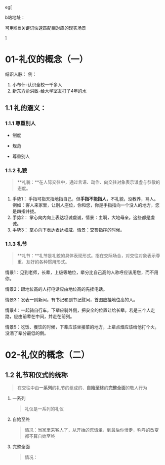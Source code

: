eg[

b站地址：

可用`场景`关键词快速匹配相对应的现实场景

]



# 01-礼仪的概念（一）

结识人脉：
例：

1. 小布什-认识全校一千多人
2. 新东方俞洪敏-给大学室友打了4年的水

## 1.1 礼的涵义：
### 1.1.1 尊重别人

- 制度

- 规范

- 尊重别人

### 1.1.2 礼貌
>  **礼貌：**在人际交往中，通过言语、动作、向交往对象表示谦虚与恭敬的态度。

1. 手势1：
      手指可指天指地指自己，但**手指不能指人**，不礼貌，没教养，骂人。例如：客人来家里，让别人座位，你和您，你是手指指向一个没人的地方，您是四指并拢。
2. 手势2：
     掌心向内向上表达坦诚虔诚，情景：主啊，大地母亲，这些都是虔诚。
3. 手势3：
     掌心向下表达表达权威，情景：交警指挥的时候。

### 1.1.3 礼节

> **礼节：**礼节是礼貌的具体表现形式。指在交际场合，对交往对象表示尊重、友好的各种惯用形式。

情景1：见到老师，长辈，上级等地位，辈分比自己高的人称呼应该用您，而不用你。

情景2：跟地位高的人打电话应由地位高的先挂电话。

情景3：发表一则新闻，有书记和副书记慰问，首图应挂地位高的人。

情景4：一起骑自行车，下辈应骑外侧，把安全的位置让给长辈。若是三个人走路，应由前辈在中间，并走在前列。

情景5：吃饭、餐饮的时候，下辈应该坐接菜的地方，上辈点烟应该给他打个火，没酒了辈分最低的倒。



# 02-礼仪的概念（二）

## 1.2 礼节和仪式的统称

> 在交往中由**一系列**的礼节的组成的、**自始至终**的**完整全面**的敬人行为

1. 一系列

   > 礼仪是一系列的礼仪

2. 自始至终

   > 情况：当家里来客人了，从开始的您请坐，到最后你慢走，称呼的改变都不算自始至终

3. 完整全面

   > 情况：